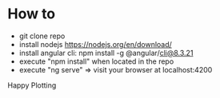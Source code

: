 # How to

- git clone repo
- install nodejs https://nodejs.org/en/download/
- install angular cli: npm install -g @angular/cli@8.3.21
- execute "npm install" when located in the repo
- execute "ng serve" => visit your browser at localhost:4200

Happy Plotting